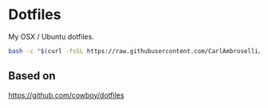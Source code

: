 # Dotfiles

My OSX / Ubuntu dotfiles.

```sh
bash -c "$(curl -fsSL https://raw.githubusercontent.com/CarlAmbroselli/.dotfiles/master/bin/dotfiles)" && source ~/.bashrc
```
## Based on
<https://github.com/cowboy/dotfiles>
